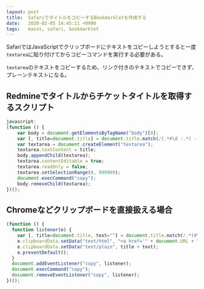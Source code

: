 ```yaml
---
layout: post
title:  SafariでタイトルをコピーするBookmarkletを作成する
date:   2020-02-05 14:45:11 +0900
tags:   macos, safari, bookmarklet
---
```


SafariではJavaScriptでクリップボードにテキストをコピーしようとすると一度`textarea`に貼り付けてからコピーコマンドを実行する必要がある。

`textarea`のテキストをコピーするため、リンク付きのテキストでコピーできず、プレーンテキストになる。

## Redmineでタイトルからチケットタイトルを取得するスクリプト

```js
javascript:
(function () {
    var body = document.getElementsByTagName("body")[0];
    var [, title=document.title] = document.title.match(/(.*#\d :.*) - .*? - Redmine for .*/) || [];
    var textarea = document.createElement("textarea");
    textarea.textContent = title;
    body.appendChild(textarea);
    textarea.contentEditable = true;
    textarea.readOnly = false;
    textarea.setSelectionRange(0, 999999);
    document.execCommand("copy");
    body.removeChild(textarea);
})();
```

## Chromeなどクリップボードを直接扱える場合

```javascript
(function () {
  function listener(e) {
    var [, title=document.title, text=""] = document.title.match(/.*(#\d+)(:.*) - .*? - Redmine for .*/) || [];
    e.clipboardData.setData("text/html", "<a href='" + document.URL + "'>" + title + "</a>" + text);
    e.clipboardData.setData("text/plain", title + text);
    e.preventDefault();
  }
  document.addEventListener("copy", listener);
  document.execCommand("copy");
  document.removeEventListener("copy", listener);
})();
```
